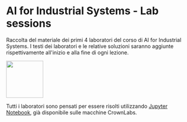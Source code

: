 # AI for Industrial Systems - Lab sessions
Raccolta del materiale dei primi 4 laboratori del corso di AI for Industrial Systems. I testi dei laboratori e le relative soluzioni saranno aggiunte rispettivamente all'inizio e alla fine di ogni lezione.



<img src="https://upload.wikimedia.org/wikipedia/commons/thumb/3/38/Jupyter_logo.svg/414px-Jupyter_logo.svg.png" align="center" width="100px">

Tutti i laboratori sono pensati per essere risolti utilizzando [Jupyter Notebook](https://jupyter.org), già disponibile sulle macchine CrownLabs.
